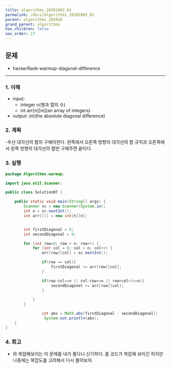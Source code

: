```yaml
---
title: algorithms_20201003_01
permalink: /docs/algorithms_20201003_01
parent: algorithms_202010
grand_parent: algorithms
has_children: false
nav_order: 17
---
```


## 문제

- hackerRank-warmup-diagonal-difference

---

### 1. 이해

- input:
  - integer n(행과 열의 수)
  - int arr[n][m](an array of integers)
- output: int(the absolute diagonal difference)

### 2. 계획

-우선 대각선의 합의 구해야한다. 왼쪽에서 오른쪽 방향의 대각선의 합 규칙과 오른쪽에서 왼쪽 방향의 대각선의 합만 구해주면 끝이다.

### 3. 실행

```java
package Algorithms.warmup;

import java.util.Scanner;

public class Solution07 {

    public static void main(String[] args) {
        Scanner sc = new Scanner(System.in);
        int n = sc.nextInt();
        int arr[][] = new int[n][n];


        int firstDiagonal = 0;
        int secondDiagonal = 0;

        for (int row=0; row < n; row++) {
            for (int col = 0; col < n; col++) {
                arr[row][col] = sc.nextInt();

                if(row == col){
                    firstDiagonal += arr[row][col];
                }

                if(row-col==n || col-row==n || row+col+1==n){
                    secondDiagonal += arr[row][col];
                }

            }
        }

                int abs = Math.abs(firstDiagonal - secondDiagonal);
                 System.out.println(abs);
    }
}
```

### 4. 회고

- 와 복잡해보이는 이 문제를 내가 풀다니 신기하다. 좀 코드가 복잡해 보이긴 하지만 나중에는 복잡도를 고려해서 다시 풀어보자.

